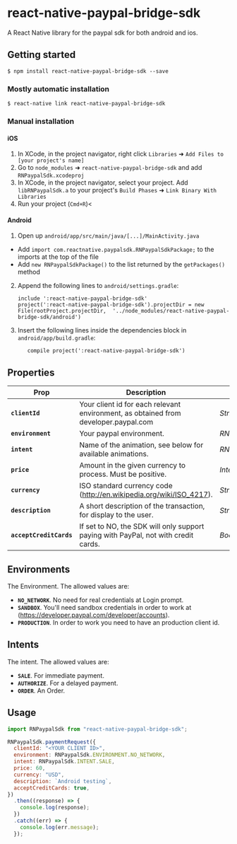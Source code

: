 # react-native-paypal-bridge-sdk

A React Native library for the paypal sdk for both android and ios.

## Getting started

`$ npm install react-native-paypal-bridge-sdk --save`

### Mostly automatic installation

`$ react-native link react-native-paypal-bridge-sdk`

### Manual installation

#### iOS

1. In XCode, in the project navigator, right click `Libraries` ➜ `Add Files to [your project's name]`
2. Go to `node_modules` ➜ `react-native-paypal-bridge-sdk` and add `RNPaypalSdk.xcodeproj`
3. In XCode, in the project navigator, select your project. Add `libRNPaypalSdk.a` to your project's `Build Phases` ➜ `Link Binary With Libraries`
4. Run your project (`Cmd+R`)<

#### Android

1. Open up `android/app/src/main/java/[...]/MainActivity.java`

- Add `import com.reactnative.paypalsdk.RNPaypalSdkPackage;` to the imports at the top of the file
- Add `new RNPaypalSdkPackage()` to the list returned by the `getPackages()` method

2. Append the following lines to `android/settings.gradle`:

   ```
   include ':react-native-paypal-bridge-sdk'
   project(':react-native-paypal-bridge-sdk').projectDir = new File(rootProject.projectDir,  '../node_modules/react-native-paypal-bridge-sdk/android')
   ```

3. Insert the following lines inside the dependencies block in `android/app/build.gradle`:

   ```
      compile project(':react-native-paypal-bridge-sdk')
   ```

## Properties

| Prop                    | Description                                                                         | Type                   |
| ----------------------- | ----------------------------------------------------------------------------------- | ---------------------- |
| **`clientId`**          | Your client id for each relevant environment, as obtained from developer.paypal.com | _String_               |
| **`environment`**       | Your paypal environment.                                                            | _RNPaypal.ENVIRONMENT_ |
| **`intent`**            | Name of the animation, see below for available animations.                          | _RNPaypal.INTENT_      |
| **`price`**             | Amount in the given currency to process. Must be positive.                          | _Integer_              |
| **`currency`**          | ISO standard currency code (<http://en.wikipedia.org/wiki/ISO_4217>).               | _String_               |
| **`description`**       | A short description of the transaction, for display to the user.                    | _String_               |
| **`acceptCreditCards`** | If set to NO, the SDK will only support paying with PayPal, not with credit cards.  | _Bool_                 |

## Environments

The Environment. The allowed values are:

- **`NO_NETWORK`**. No need for real credentials at Login prompt.
- **`SANDBOX`**. You'll need sandbox credentials in order to work at (<https://developer.paypal.com/developer/accounts>).
- **`PRODUCTION`**. In order to work you need to have an production client id.

## Intents

The intent. The allowed values are:

- **`SALE`**. For immediate payment.
- **`AUTHORIZE`**. For a delayed payment.
- **`ORDER`**. An Order.

## Usage

```javascript
import RNPaypalSdk from "react-native-paypal-bridge-sdk";

RNPaypalSdk.paymentRequest({
  clientId: "<YOUR CLIENT ID>",
  environment: RNPaypalSdk.ENVIRONMENT.NO_NETWORK,
  intent: RNPaypalSdk.INTENT.SALE,
  price: 60,
  currency: "USD",
  description: `Android testing`,
  acceptCreditCards: true,
})
  .then((response) => {
    console.log(response);
  })
  .catch((err) => {
    console.log(err.message);
  });
```
